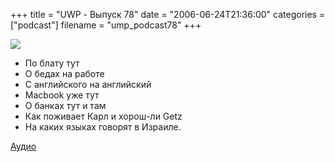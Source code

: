+++
title = "UWP - Выпуск 78"
date = "2006-06-24T21:36:00"
categories = ["podcast"]
filename = "ump_podcast78"
+++

![](https://podcast.umputun.com/images/uwp/uwp78.jpg)



- По блату тут
- О бедах на работе
- С английского на английский
- Macbook уже тут
- О банках тут и там
- Как поживает Карл и хорош-ли Getz
- На каких языках говорят в Израиле.

[Аудио](https://podcast.umputun.com/media/ump_podcast78.mp3)
<audio src="https://podcast.umputun.com/media/ump_podcast78.mp3" preload="none">